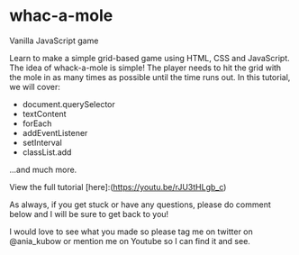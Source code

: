 # whac-a-mole
Vanilla JavaScript game


Learn to make a simple grid-based game using HTML, CSS and JavaScript. The idea of whack-a-mole is simple! The player needs to hit the grid with the mole in as many times as possible until the time runs out. In this tutorial, we will cover:

- document.querySelector
- textContent
- forEach
- addEventListener
- setInterval
- classList.add

...and much more.

View the full tutorial [here]:(https://youtu.be/rJU3tHLgb_c)

As always, if you get stuck or have any questions, please do comment below and I will be sure to get back to you!

I would love to see what you made so please tag me on twitter on @ania_kubow or mention me on Youtube so I can find it and see.